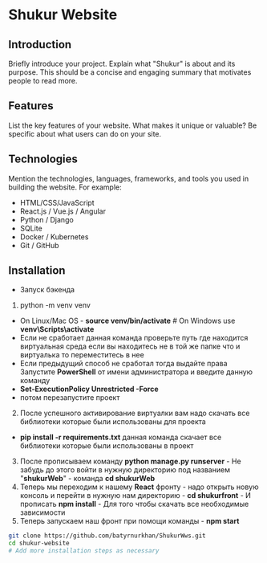 # Shukur Website

## Introduction
Briefly introduce your project. Explain what "Shukur" is about and its purpose. This should be a concise and engaging summary that motivates people to read more.

## Features
List the key features of your website. What makes it unique or valuable? Be specific about what users can do on your site.

## Technologies
Mention the technologies, languages, frameworks, and tools you used in building the website. For example:
- HTML/CSS/JavaScript
- React.js / Vue.js / Angular
- Python / Django 
- SQLite
- Docker / Kubernetes
- Git / GitHub

## Installation
- Запуск бэкенда 
1. python -m venv venv
- On Linux/Mac OS - **source venv/bin/activate**  # On Windows use **venv\Scripts\activate**
- Если не сработает данная команда проверьте путь где находится виртуальная среда
если вы находитесь не в той же папке что и виртуалька то переместитесь в нее
- Если предыдущий способ не сработал тогда выдайте права
Запустите **PowerShell** от имени администратора и введите данную команду
- **Set-ExecutionPolicy Unrestricted -Force**
- потом перезапустите проект
2. После успешного активирование виртуалки вам надо скачать все библиотеки которые
были использованы для проекта
- **pip install -r requirements.txt**
данная команда скачает все библиотеки которые были использованы в проект
3. После прописываем команду **python manage.py runserver** - Не забудь до этого войти в нужную директорию под названием "**shukurWeb**" - команда **cd shukurWeb** 
4. Теперь мы переходим к нашему **React** фронту - надо открыть новую консоль и перейти в нужную нам директорию - **cd shukurfront** - И прописать **npm install** - Для того чтобы скачать все необходимые зависимости
5. Теперь запускаем наш фронт при помощи команды - **npm start** 

```bash
git clone https://github.com/batyrnurkhan/ShukurWws.git
cd shukur-website
# Add more installation steps as necessary
